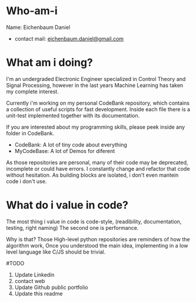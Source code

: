 # Who-am-i
Name: Eichenbaum Daniel
- contact mail: eichenbaum.daniel@gmail.com

# What am i doing?
I'm an undergraded Electronic Engineer specialized in Control Theory and Signal Processing, however in the last years Machine Learning has taken my complete interest.

Currently i'm working on my personal CodeBank repository, which contains a collection of useful scripts for fast development.
Inside each file there is a unit-test implemented together with its documentation.

If you are interested about my programming skills, please peek inside any folder in CodeBank.


- CodeBank: A lot of tiny code about everything
- MyCodeBase: A lot of Demos for diferent 

As those repositories are personal, many of their code may be deprecated, incomplete or could have errors.
I constantly change and refactor that code without hesitation. 
As building blocks are isolated, i don't even mantein code i don't use.

# What do i value in code?
The most thing i value in code is code-style, (readibility, documentation, testing, right naming)
The second one is performance.

Why is that?
Those High-level python repositories are reminders of how the algorithm work, 
Once you understood the main idea, implementing in a low level language like C/JS
should be trivial.
 

#TODO
1. Update Linkedin
2. contact web
3. Update Github public portfolio
4. Update this readme
